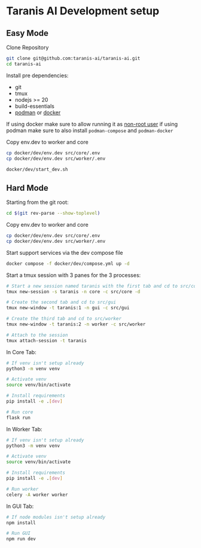 # Taranis AI Development setup


## Easy Mode

Clone Repository

```bash
git clone git@github.com:taranis-ai/taranis-ai.git
cd taranis-ai
```

Install pre dependencies:
* git
* tmux
* nodejs >= 20
* build-essentials
* [podman](https://podman.io/docs/installation) or [docker](https://docs.docker.com/engine/install/)

If using docker make sure to allow running it as [non-root user](https://docs.docker.com/engine/install/linux-postinstall/)
if using podman make sure to also install `podman-compose` and `podman-docker`


Copy env.dev to worker and core

```bash
cp docker/dev/env.dev src/core/.env
cp docker/dev/env.dev src/worker/.env
```


```bash
docker/dev/start_dev.sh
```

## Hard Mode


Starting from the git root:

```bash
cd $(git rev-parse --show-toplevel)
```

Copy env.dev to worker and core

```bash
cp docker/dev/env.dev src/core/.env
cp docker/dev/env.dev src/worker/.env
```

Start support services via the dev compose file

```bash
docker compose -f docker/dev/compose.yml up -d
```

Start a tmux session with 3 panes for the 3 processes:

```bash
# Start a new session named taranis with the first tab and cd to src/core
tmux new-session -s taranis -n core -c src/core -d

# Create the second tab and cd to src/gui
tmux new-window -t taranis:1 -n gui -c src/gui

# Create the third tab and cd to src/worker
tmux new-window -t taranis:2 -n worker -c src/worker

# Attach to the session
tmux attach-session -t taranis
```

In Core Tab:

```bash
# If venv isn't setup already
python3 -m venv venv

# Activate venv
source venv/bin/activate

# Install requirements
pip install -e .[dev]

# Run core
flask run
```


In Worker Tab:

```bash
# If venv isn't setup already
python3 -m venv venv

# Activate venv
source venv/bin/activate

# Install requirements
pip install -e .[dev]

# Run worker
celery -A worker worker
```

In GUI Tab:

```bash
# If node modules isn't setup already
npm install

# Run GUI
npm run dev
```
